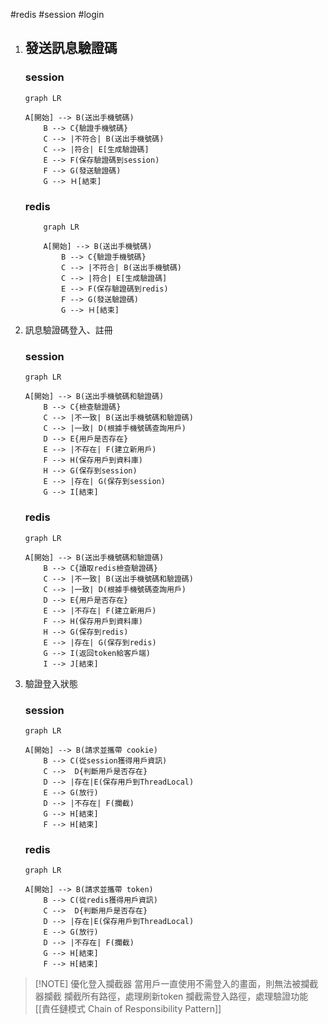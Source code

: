 #redis #session #login

1.  ## 發送訊息驗證碼
	### session 
	```mermaid 
	graph LR 
	
	A[開始] --> B(送出手機號碼)
	    B --> C{驗證手機號碼}
	    C --> |不符合| B(送出手機號碼)
	    C --> |符合| E[生成驗證碼]
	    E --> F(保存驗證碼到session)
	    F --> G(發送驗證碼)
	    G --> Ｈ[結束]
	```

	### redis
	
	```mermaid 
		graph LR 
		
		A[開始] --> B(送出手機號碼)
		    B --> C{驗證手機號碼}
		    C --> |不符合| B(送出手機號碼)
		    C --> |符合| E[生成驗證碼]
		    E --> F(保存驗證碼到redis)
		    F --> G(發送驗證碼)
		    G --> Ｈ[結束]
	```
	
2. 訊息驗證碼登入、註冊
	### session
	```mermaid 
	graph LR 
	
	A[開始] --> B(送出手機號碼和驗證碼)
		B --> C{檢查驗證碼}
		C --> |不一致| B(送出手機號碼和驗證碼)
		C --> |一致| D(根據手機號碼查詢用戶)
		D --> E{用戶是否存在}
		E --> |不存在| F(建立新用戶)
		F --> H(保存用戶到資料庫)
		H --> G(保存到session)
		E --> |存在| G(保存到session)
		G --> I[結束]
	```
	### redis
	```mermaid 
	graph LR 
	
	A[開始] --> B(送出手機號碼和驗證碼)
		B --> C{讀取redis檢查驗證碼}
		C --> |不一致| B(送出手機號碼和驗證碼)
		C --> |一致| D(根據手機號碼查詢用戶)
		D --> E{用戶是否存在}
		E --> |不存在| F(建立新用戶)
		F --> H(保存用戶到資料庫)
		H --> G(保存到redis)
		E --> |存在| G(保存到redis)
		G --> I(返回token給客戶端)
		I --> J[結束]
	```
3. 驗證登入狀態
	### session
	```mermaid 
	graph LR 
	
	A[開始] --> B(請求並攜帶 cookie)
		B --> C(從session獲得用戶資訊)
		C -->  D{判斷用戶是否存在}
		D --> |存在|E(保存用戶到ThreadLocal)
		E --> G(放行)
		D --> |不存在| F(攔截)
		G --> H[結束]
		F --> H[結束]
	```
	### redis
	```mermaid 
	graph LR 
	
	A[開始] --> B(請求並攜帶 token)
		B --> C(從redis獲得用戶資訊)
		C -->  D{判斷用戶是否存在}
		D --> |存在|E(保存用戶到ThreadLocal)
		E --> G(放行)
		D --> |不存在| F(攔截)
		G --> H[結束]
		F --> H[結束]
	```


> [!NOTE] 優化登入攔截器
> 當用戶一直使用不需登入的畫面，則無法被攔截器攔截
> 攔截所有路徑，處理刷新token
> 攔截需登入路徑，處理驗證功能
>  [[責任鏈模式 Chain of Responsibility Pattern]]
